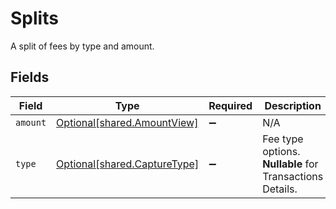# Splits

A split of fees by type and amount.


## Fields

| Field                                                              | Type                                                               | Required                                                           | Description                                                        | Example                                                            |
| ------------------------------------------------------------------ | ------------------------------------------------------------------ | ------------------------------------------------------------------ | ------------------------------------------------------------------ | ------------------------------------------------------------------ |
| `amount`                                                           | [Optional[shared.AmountView]](../../models/shared/amountview.md)   | :heavy_minus_sign:                                                 | N/A                                                                |                                                                    |
| `type`                                                             | [Optional[shared.CaptureType]](../../models/shared/capturetype.md) | :heavy_minus_sign:                                                 | Fee type options. **Nullable** for Transactions Details.<br/>      | processing_fee                                                     |